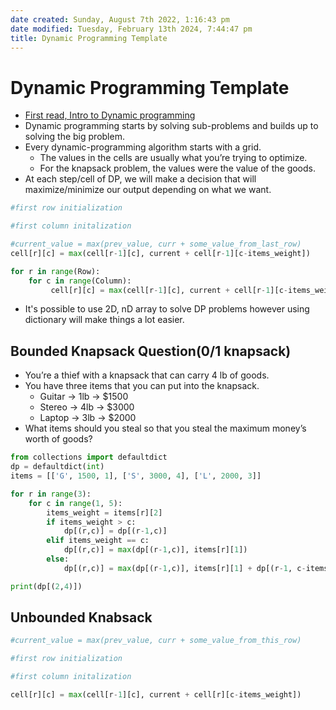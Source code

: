 ```yaml
---
date created: Sunday, August 7th 2022, 1:16:43 pm
date modified: Tuesday, February 13th 2024, 7:44:47 pm
title: Dynamic Programming Template
---
```


# Dynamic Programming Template

- [First read, Intro to Dynamic programming](Algo/Fundamental%20Algorithms/Recursion/Intro%20to%20Dynamic%20programming.md)
- Dynamic programming starts by solving sub-problems and builds up to solving the big problem.
- Every dynamic-programming algorithm starts with a grid.
	- The values in the cells are usually what you’re trying to optimize.
	- For the knapsack problem, the values were the value of the goods.
- At each step/cell of DP, we will make a decision that will maximize/minimize our output depending on what we want.

```python
#first row initialization

#first column initalization

#current_value = max(prev_value, curr + some_value_from_last_row)
cell[r][c] = max(cell[r-1][c], current + cell[r-1][c-items_weight])

for r in range(Row):
	for c in range(Column):
		 cell[r][c] = max(cell[r-1][c], current + cell[r-1][c-items_weight])
```

- It's possible to use 2D, nD array to solve DP problems however using dictionary will make things a lot easier.

## Bounded Knapsack Question(0/1 knapsack)

- You’re a thief with a knapsack that can carry 4 lb of goods.
- You have three items that you can put into the knapsack.
	- Guitar -> 1lb -> $1500
	- Stereo -> 4lb -> $3000
	- Laptop -> 3lb -> $2000
- What items should you steal so that you steal the maximum money’s worth of goods?

```python
from collections import defaultdict
dp = defaultdict(int)
items = [['G', 1500, 1], ['S', 3000, 4], ['L', 2000, 3]]

for r in range(3):
	for c in range(1, 5):
		items_weight = items[r][2]
		if items_weight > c:
			dp[(r,c)] = dp[(r-1,c)]
		elif items_weight == c:
			dp[(r,c)] = max(dp[(r-1,c)], items[r][1])
		else:
			dp[(r,c)] = max(dp[(r-1,c)], items[r][1] + dp[(r-1, c-items_weight)])

print(dp[(2,4)])
```

## Unbounded Knabsack

```python
#current_value = max(prev_value, curr + some_value_from_this_row)

#first row initialization

#first column initalization

cell[r][c] = max(cell[r-1][c], current + cell[r][c-items_weight])
```
